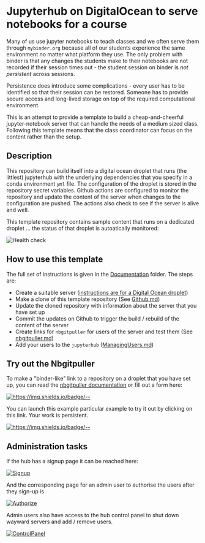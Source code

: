 # Jupyterhub on DigitalOcean to serve notebooks for a course

Many of us use jupyter notebooks to teach classes and we often serve them through `mybinder.org` because all of our students experience the same environment no matter what platform they use. The only problem with binder is that any changes the students make to their notebooks are not recorded if their session times out - the student session on binder is *not persistent* across sessions. 

Persistence does introduce some complications - every user has to be identified so that their session can be restored. Someone has to provide secure access and long-lived storage on top of the required computational environment.   

This is an attempt to provide a template to build a cheap-and-cheerful jupyter-notebook server that can handle the needs of a medium sized class. Following this template means that the class coordinator can focus on the content rather than the setup. 

## Description

This repository can build itself into a digital ocean droplet that runs (the littlest) jupyterhub with the underlying dependencies that you specify in a conda environment `yml` file. The configuration of the droplet
is stored in the repository secret variables. Github actions are configured to monitor the repository and update
the content of the server when changes to the configuration are pushed. The actions also check to see if the server
is alive and well. 

This template repository contains sample content that runs on a dedicated droplet ... the status of that droplet
is autoatically monitored:
 
![Health check](https://github.com/ANU-RSES-Education/droplet-template/workflows/Health%20check/badge.svg)


## How to use this template

The full set of instructions is given in the [Documentation](Documentation) folder. The steps are:

  - Create a suitable server ([instructions are for a Digital Ocean droplet](Documentation/DigitalOcean.md))
  - Make a clone of this template repository (See [Github.md](Documentation/Github.md))
  - Update the cloned repository with information about the server that you have set up
  - Commit the updates on Github to trigger the build / rebuild of the content of the server
  - Create links for `nbgitpuller` for users of the server and test them (See [nbgitpuller.md](Documentation/nbgitpuller.md )) 
  - Add your users to the `jupyterhub` ([ManagingUsers.md](Documentation/ManagingUsers.md))


## Try out the Nbgitpuller

To make a "binder-like" link to a repository on a droplet that you have set up, you can read the [nbgitpuller documentation](https://jupyterhub.github.io/nbgitpuller/link.html) or fill out a form here:

[![https://img.shields.io/badge/<LABEL>-<MESSAGE>-<COLOR>](https://img.shields.io/badge/Admin-LinkMaker-Red)](https://jupyterhub.github.io/nbgitpuller/link.html?hub=https://test.rses.underworldcloud.org&repo=https://github.com/ANU-RSES-Education/droplet-template)

You can launch this example particular example to try it out by clicking on this link. Your work is persistent. 

[![https://img.shields.io/badge/<LABEL>-<MESSAGE>-<COLOR>](https://img.shields.io/badge/Launch-Demo-blue)](https://test.rses.underworldcloud.org/hub/user-redirect/git-pull?repo=https%3A%2F%2Fgithub.com%2FANU-RSES-Education%2Fdroplet-template&urlpath=tree%2Fdroplet-template%2FStartHere.ipynb&branch=master)
    
## Administration tasks
    
If the hub has a signup page it can be reached here:
    
[![Signup](https://img.shields.io/badge/User-Signup-blue)](https://test.rses.underworldcloud.org/hub/signup)

And the corresponding page for an admin user to authorise the users after they sign-up is
    
[![Authorize](https://img.shields.io/badge/Admin-Authorize-Red)](https://test.rses.underworldcloud.org/hub/authorize)
   
Admin users also have access to the hub control panel to shut down wayward servers and add / remove users. 
    
[![ControlPanel](https://img.shields.io/badge/Admin-HubControlPanel-Red)](https://test.rses.underworldcloud.org/hub/admin)
    
    


